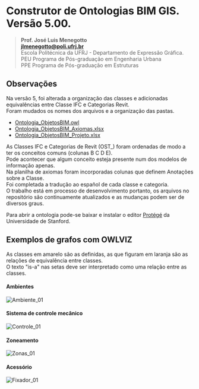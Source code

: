 # Construtor de Ontologias BIM GIS. Versão 5.00.
>**Prof. José Luis Menegotto**<br>
>**jlmenegotto@poli.ufrj.br**<br>
>Escola Politécnica da UFRJ - Departamento de Expressão Gráfica.<br>
>PEU Programa de Pós-graduação em Engenharia Urbana<br>
>PPE Programa de Pós-graduação em Estruturas<br>

## Observações 

Na versão 5, foi alterada a organização das classes e adicionadas equivalências entre Classe IFC e Categorias Revit. <br> 
Foram mudados os nomes dos arquivos e a organização das pastas.

  * [Ontologia_ObjetosBIM.owl](https://github.com/JLMenegotto/OntologiaBIM/blob/main/Vers%C3%A3o5/Ontologia_ObjetosBIM.owl)
  * [Ontologia_ObjetosBIM_Axiomas.xlsx](https://github.com/JLMenegotto/OntologiaBIM/blob/main/Vers%C3%A3o5/Ontologia_ObjetosBIM_Axiomas.xlsx)
  * [Ontologia_ObjetosBIM_Projeto.xlsx](https://github.com/JLMenegotto/OntologiaBIM/blob/main/Vers%C3%A3o5/Ontologia_ObjetosBIM_Projeto.xlsx)

As Classes IFC e Categorias de Revit (OST_) foram ordenadas de modo a ter os conceitos comuns (colunas B C D E). <br> 
Pode acontecer que algum conceito esteja presente num dos modelos de informação apenas. <br> 
Na planilha de axiomas foram incorporadas colunas que definem Anotações sobre a Classe. <br>
Foi completada a tradução ao español de cada classe e categoria. <br>
O trabalho está em processo de desenvolvimento portanto, os arquivos no repositório são continuamente atualizados e as mudanças podem ser de diversos graus. <br>

Para abrir a ontologia pode-se baixar e instalar o editor [Protégé](https://protege.stanford.edu/) da Universidade de Stanford.

## Exemplos de grafos com OWLVIZ
As classes em amarelo são as definidas, as que figuram em laranja são as relações de equivalência entre classes. <br>
O texto "is-a" nas setas deve ser interpretado como uma relação entre as classes. <br>

#### Ambientes

![Ambiente_01](https://github.com/user-attachments/assets/d5b41efa-17f8-4fba-8b7d-ad4f4d39df58)

#### Sistema de controle mecânico

![Controle_01](https://github.com/user-attachments/assets/5f49fde5-5580-436e-b0f2-a18610aa9cbf)

#### Zoneamento

![Zonas_01](https://github.com/user-attachments/assets/361452f1-7820-449c-8bf2-ca03aad7b2c2)

#### Acessório

![Fixador_01](https://github.com/user-attachments/assets/3f2f0cc0-a52b-4899-8a61-fe8744d2fa20)



